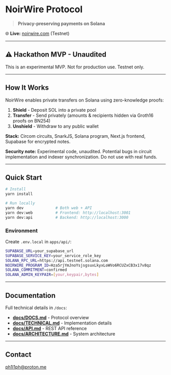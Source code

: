 # NoirWire Protocol

> **Privacy-preserving payments on Solana**

🌐 **Live:** [noirwire.com](https://noirwire.com) (Testnet)

---

## ⚠️ Hackathon MVP - Unaudited

This is an experimental MVP. Not for production use. Testnet only.

---

## How It Works

NoirWire enables private transfers on Solana using zero-knowledge proofs:

1. **Shield** - Deposit SOL into a private pool
2. **Transfer** - Send privately (amounts & recipients hidden via Groth16 proofs on BN254)
3. **Unshield** - Withdraw to any public wallet

**Stack:** Circom circuits, SnarkJS, Solana program, Next.js frontend, Supabase for encrypted notes.

**Security note:** Experimental code, unaudited. Potential bugs in circuit implementation and indexer synchronization. Do not use with real funds.

---

## Quick Start

```bash
# Install
yarn install

# Run locally
yarn dev              # Both web + API
yarn dev:web          # Frontend: http://localhost:3001
yarn dev:api          # Backend: http://localhost:3000
```

### Environment

Create `.env.local` in `apps/api/`:

```bash
SUPABASE_URL=your_supabase_url
SUPABASE_SERVICE_KEY=your_service_role_key
SOLANA_RPC_URL=https://api.testnet.solana.com
NOIRWIRE_PROGRAM_ID=Hza5rjYmJnoYsjsgsuxLkyxLoWVo6RCUZxCB3x17v8qz
SOLANA_COMMITMENT=confirmed
SOLANA_ADMIN_KEYPAIR=[your,keypair,bytes]
```

---

## Documentation

Full technical details in `/docs`:

- **[docs/DOCS.md](./docs/DOCS.md)** - Protocol overview
- **[docs/TECHNICAL.md](./docs/TECHNICAL.md)** - Implementation details
- **[docs/API.md](./docs/API.md)** - REST API reference
- **[docs/ARCHITECTURE.md](./docs/ARCHITECTURE.md)** - System architecture

---

## Contact

ph1l1ph@proton.me
